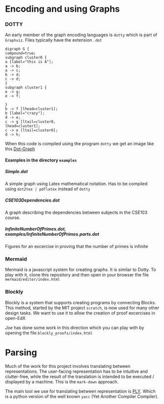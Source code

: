 # Encoding and using Graphs

### DOTTY

An early member of the graph encoding languages is `dotty` which is part of `Graphviz`. Files typically have the extension `.dot`

	digraph G {
	compound=true;
	subgraph cluster0 {
	a [label="this is A"];
	a -> b;
	a -> c;
	b -> d;
	c -> d;
	}
	subgraph cluster1 {
	e -> g;
	e -> f;
	
	}
	b -> f [lhead=cluster1];
	b [label="crazy"];
	d -> e;
	c -> g [ltail=cluster0,
	lhead=cluster1];
	c -> e [ltail=cluster0];
	d -> h;
	
When this code is compiled using the program `dotty` we get an image like this [Dot-Graph](https://raw.githubusercontent.com/zhenzhai/CSE103_edX/master/ProofsAsGraphs/examples/ClusteredGraph.jpg)

#### Examples in the directory `examples`

##### Simple.dot
A simple graph using Latex mathematical notation. Has to be compiled using 
`dot2tex | pdflatex` instead of `dotty`

##### CSE103Dependencies.dot
A graph describing the dependencies between subjects in the CSE103 course.

##### InfiniteNumberOfPrimes.dot, examples/InfiniteNumberOfPrimes.parts.dot
Figures for an excercise in proving that the number of primes is infinite

### Mermaid

Mermaid is a javascript system for creating graphs. It is similar to Dotty. To play with it, clone this repository and then open in your browser the file `mermaid/editor/index.html`

### Blockly

Blockly is a system that supports creating programs by connecting Blocks. This method, started by the MIT project `scratch`, is now used for many other design tasks. We want to use it to allow the creation of proof excercises in open-EdX

*Joe* has done some work in this direction which you can play with by opening the file `blockly_proofs/index.html`

# Parsing

Much of the work for this project involves translating between representations. The user-facing representation has to be intuitive and clutter-free, while the result of the translation is intended to be executed / displayed by a machine. This is the `mark-down` approach.

The main tool we use for translating between representation is [PLY](http://www.dabeaz.com/ply/). Which is a python version of the well known `yacc` (Yet Another Compiler Compiler).

